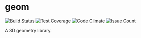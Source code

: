 geom
====
[![Build Status](https://travis-ci.org/Cervi-Robotics/geom3d.svg)](https://travis-ci.org/Cervi-Robotics/geom3d)
[![Test Coverage](https://api.codeclimate.com/v1/badges/34b392b61482d98ad3f0/test_coverage)](https://codeclimate.com/github/Cervi-Robotics/geom3d/test_coverage)
[![Code Climate](https://codeclimate.com/github/Cervi-Robotics/geom3d/badges/gpa.svg)](https://codeclimate.com/github/Cervi-Robotics/geom3d)
[![Issue Count](https://codeclimate.com/github/Cervi-Robotics/geom3d/badges/issue_count.svg)](https://codeclimate.com/github/Cervi-Robotics/geom3d)

A 3D geometry library.
